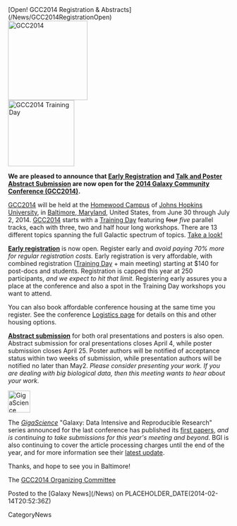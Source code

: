 <div class='newsItemHeader'>[Open! GCC2014 Registration & Abstracts](/News/GCC2014RegistrationOpen)</div>

<div class='left'><a href='/Events/GCC2014'><img src='/Images/Logos/GCC2014LogoTall200.png' alt='GCC2014' height="180" /></a></div>
<div class='right'><a href='/Events/GCC2014/TrainingDay'><img src='/Images/Logos/GCC2014TDLogo150.png' alt='GCC2014 Training Day' height="150" /></a></div>

**We are pleased to announce that [Early Registration](/Events/GCC2014/Register) and [Talk and Poster Abstract Submission](/Events/GCC2014/Abstracts) are now open for the [2014 Galaxy Community Conference (GCC2014)](/Events/GCC2014).**

[GCC2014](/Events/GCC2014) will be held at the [Homewood Campus](http://webapps.jhu.edu/jhuniverse/information_about_hopkins/campuses/homewood_campus/) of [Johns Hopkins University](http://jhu.edu), in [Baltimore, Maryland](http://visitors.baltimorecity.gov/), United States, from June 30 through July 2, 2014.  [GCC2014](/Events/GCC2014) starts with a [Training Day](/Events/GCC2014/TrainingDay) featuring ~~four~~ *five* parallel tracks, each with three, two and half hour long workshops. There are 13 different topics spanning the full Galactic spectrum of topics.  [Take a look!](/Events/GCC2014/TrainingDay)

**[Early registration](/Events/GCC2014/Register)** is now open. Register early and *avoid paying 70% more for regular registration costs.*  Early registration is very affordable, with combined registration ([Training Day](/Events/GCC2014/TrainingDay) + main meeting) starting at $140 for post-docs and students. Registration is capped this year at 250 participants, *and we expect to hit that limit*.  Registering early assures you a place at the conference and also a spot in the Training Day workshops you want to attend.  

You can also book affordable conference housing at the same time you register.  See the conference [Logistics page](/Events/GCC2014/Logistics) for details on this and other housing options.

**[Abstract submission](/Events/GCC2014/Abstracts)** for both oral presentations and posters is also open.  Abstract submission for oral presentations closes April 4, while poster submission closes April 25.  Poster authors will be notified of acceptance status within two weeks of submission, while presentation authors will be notified no later than May2.  *Please consider presenting your work. If you are dealing with big biological data, then this meeting wants to hear about your work.*  

<div class='right'><a href='http://www.gigasciencejournal.com/'><img src='/Images/Logos/GigaScienceLogo250.png' alt='GigaScience Journal' height="50" /></a></div>

The *[GigaScience](http://www.gigasciencejournal.com/)* "Galaxy: Data Intensive and Reproducible Research" series announced for the last conference has published its [first papers](http://www.gigasciencejournal.com/series/Galaxy), *and is continuing to take submissions for this year's meeting and beyond*. BGI is also continuing to cover the article processing charges until the end of the year, and for more information see their [latest update](http://blogs.biomedcentral.com/gigablog/2014/02/06/rewarding-reproducibility-first-papers-in-our-galaxy-series-utilizing-our-gigagalaxy-platform/).


Thanks, and hope to see you in Baltimore!

The [GCC2014 Organizing Committee](/Events/GCC2014/Organizers)

<div class='newsItemFooter'>Posted to the [Galaxy News](/News) on PLACEHOLDER_DATE(2014-02-14T20:52:36Z)</div>

CategoryNews
